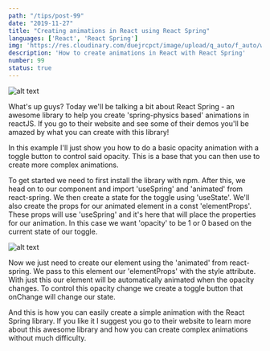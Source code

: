 ```yaml
---
path: "/tips/post-99"
date: "2019-11-27"
title: "Creating animations in React using React Spring"
languages: ['React', 'React Spring']
img: 'https://res.cloudinary.com/duejrcpct/image/upload/q_auto/f_auto/w_1000/v1587243371/tips/99-1_gppiwo.png'
description: 'How to create animations in React with React Spring'
number: 99
status: true
---
```


![alt text](https://res.cloudinary.com/duejrcpct/image/upload/q_auto/v1588789072/tips/99-2_cmmfto.gif "React Spring animation")

What's up guys?
Today we'll be talking a bit about React Spring - an awesome library to help you create 'spring-physics based' animations in reactJS. If you go to their website and see some of their demos you'll be amazed by what you can create with this library!

In this example I'll just show you how to do a basic opacity animation with a toggle button to control said opacity. This is a base that you can then use to create more complex animations.

To get started we need to first install the library with npm. After this, we head on to our component and import 'useSpring' and 'animated' from react-spring. We then create a state for the toggle using 'useState'. We'll also create the props for our animated element in a const 'elementProps'. These props will use 'useSpring' and it's here that will place the properties for our animation. In this case we want 'opacity' to be 1 or 0 based on the current state of our toggle.

![alt text](https://res.cloudinary.com/duejrcpct/image/upload/q_auto/f_auto/w_1000/v1587243371/tips/99-3_ypvvat.png "React Spring")

Now we just need to create our element using the 'animated' from react-spring. We pass to this element our 'elementProps' with the style attribute. With just this our element will be automatically animated when the opacity changes. To control this opacity change we create a toggle button that onChange will change our state.

And this is how you can easily create a simple animation with the React Spring library. If you like it I suggest you go to their website to learn more about this awesome library and how you can create complex animations without much difficulty.